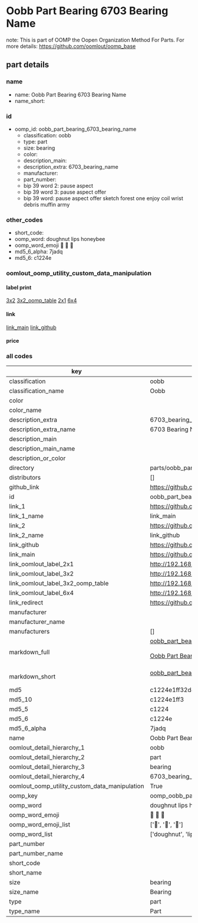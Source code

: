# Oobb Part Bearing 6703 Bearing Name  

note: This is part of OOMP the Oopen Organization Method For Parts. For more details: https://github.com/oomlout/oomp_base

##  part details
  







### name
* name: Oobb Part Bearing 6703 Bearing Name
* name_short: 
### id
* oomp_id: oobb_part_bearing_6703_bearing_name
  * classification: oobb
  * type: part
  * size: bearing
  * color: 
  * description_main: 
  * description_extra: 6703_bearing_name
  * manufacturer: 
  * part_number: 
  * bip 39 word 2: pause aspect
  * bip 39 word 3: pause aspect offer
  * bip 39 word: pause aspect offer sketch forest one enjoy coil wrist debris muffin army

### other_codes
* short_code: 
* oomp_word: doughnut lips honeybee
* oomp_word_emoji :doughnut: :lips: :honeybee:
* md5_6_alpha: 7jadq
* md5_6: c1224e






### oomlout_oomp_utility_custom_data_manipulation
#### label print
[3x2](http://192.168.1.245:1112/?label=oomp%207jadq)
[3x2_oomp_table](http://192.168.1.108:1112/?label=oomp%207jadq)
[2x1](http://192.168.1.242:1112/?label=oomp%207jadq)
[6x4](http://192.168.1.55:1112/?label=oomp%207jadq)    

#### link

[link_main](https://github.com/oomlout/oomlout_oomp_version_1_messy/tree/main/parts/oobb_part_bearing_6703_bearing_name) [link_github](https://github.com/oomlout/oomlout_oomp_version_1_messy/tree/main/parts/oobb_part_bearing_6703_bearing_name)                             

#### price







### all codes 
| key | value |  
| --- | --- |  
| classification | oobb |  
| classification_name | Oobb |  
| color |  |  
| color_name |  |  
| description_extra | 6703_bearing_name |  
| description_extra_name | 6703 Bearing Name |  
| description_main |  |  
| description_main_name |  |  
| description_or_color |   |  
| directory | parts/oobb_part_bearing_6703_bearing_name |  
| distributors | [] |  
| github_link | https://github.com/oomlout/oomlout_oomp_part_src/tree/main/parts/oobb_part_bearing_6703_bearing_name |  
| id | oobb_part_bearing_6703_bearing_name |  
| link_1 | https://github.com/oomlout/oomlout_oomp_version_1_messy/tree/main/parts/oobb_part_bearing_6703_bearing_name |  
| link_1_name | link_main |  
| link_2 | https://github.com/oomlout/oomlout_oomp_version_1_messy/tree/main/parts/oobb_part_bearing_6703_bearing_name |  
| link_2_name | link_github |  
| link_github | https://github.com/oomlout/oomlout_oomp_version_1_messy/tree/main/parts/oobb_part_bearing_6703_bearing_name |  
| link_main | https://github.com/oomlout/oomlout_oomp_version_1_messy/tree/main/parts/oobb_part_bearing_6703_bearing_name |  
| link_oomlout_label_2x1 | http://192.168.1.242:1112/?label=oomp%207jadq |  
| link_oomlout_label_3x2 | http://192.168.1.245:1112/?label=oomp%207jadq |  
| link_oomlout_label_3x2_oomp_table | http://192.168.1.108:1112/?label=oomp%207jadq |  
| link_oomlout_label_6x4 | http://192.168.1.55:1112/?label=oomp%207jadq |  
| link_redirect | https://github.com/oomlout/oomlout_oomp_version_1_messy/tree/main/parts/oobb_part_bearing_6703_bearing_name |  
| manufacturer |  |  
| manufacturer_name |  |  
| manufacturers | [] |  
| markdown_full | [oobb_part_bearing_6703_bearing_name](none)<br>[](none)<br>[Oobb Part Bearing 6703 Bearing Name](none)<br><br> |  
| markdown_short | [oobb_part_bearing_6703_bearing_name](none)<br><br> |  
| md5 | c1224e1ff32d49566aad9ca332c35d0b |  
| md5_10 | c1224e1ff3 |  
| md5_5 | c1224 |  
| md5_6 | c1224e |  
| md5_6_alpha | 7jadq |  
| name | Oobb Part Bearing 6703 Bearing Name |  
| oomlout_detail_hierarchy_1 | oobb |  
| oomlout_detail_hierarchy_2 | part |  
| oomlout_detail_hierarchy_3 | bearing |  
| oomlout_detail_hierarchy_4 | 6703_bearing_name |  
| oomlout_oomp_utility_custom_data_manipulation | True |  
| oomp_key | oomp_oobb_part_bearing_6703_bearing_name |  
| oomp_word | doughnut lips honeybee |  
| oomp_word_emoji | :doughnut: :lips: :honeybee: |  
| oomp_word_emoji_list | [':doughnut:', ':lips:', ':honeybee:'] |  
| oomp_word_list | ['doughnut', 'lips', 'honeybee'] |  
| part_number |  |  
| part_number_name |  |  
| short_code |  |  
| short_name |  |  
| size | bearing |  
| size_name | Bearing |  
| type | part |  
| type_name | Part |  

